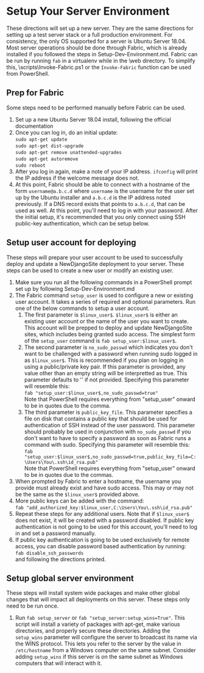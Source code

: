 Setup Your Server Environment
=============================

These directions will set up a new server.
They are the same directions for setting up a test server stack or a full production environment.
For consistency, the only OS supported for a server is Ubuntu Server 18.04.
Most server operations should be done through Fabric, which is already installed if you followed the steps in Setup-Dev-Environment.md.
Fabric can be run by running ```fab``` in a virtualenv while in the \web directory.
To simplify this, \scripts\Invoke-Fabric.ps1 or the ```Invoke-Fabric``` function can be used from PowerShell.

Prep for Fabric
---------------

Some steps need to be performed manually before Fabric can be used.

1. Set up a new Ubuntu Server 18.04 install, following the official documentation
1. Once you can log in, do an initial update:  
```sudo apt-get update```  
```sudo apt-get dist-upgrade```  
```sudo apt-get remove unattended-upgrades```  
```sudo apt-get autoremove```  
```sudo reboot```
1. After you log in again, make a note of your IP address. ```ifconfig``` will print the IP address if the welcome message does not.
1. At this point, Fabric should be able to connect with a hostname of the form ```username@a.b.c.d``` where ```username``` is the username for the user set up by the Ubuntu installer and ```a.b.c.d``` is the IP address noted previously. If a DNS record exists that points to ```a.b.c.d```, that can be used as well. At this point, you'll need to log in with your password. After the initial setup, it's recommended that you only connect using SSH public-key authentication, which can be setup below.

Setup user account for deploying
------------------------

These steps will prepare your user account to be used to successfully deploy and update a NewDjangoSite deployment to your server. These steps can be used to create a new user or modify an existing user.

1. Make sure you run all the following commands in a PowerShell prompt set up by following Setup-Dev-Environment.md
1. The Fabric command ```setup_user``` is used to configure a new or existing user account. It takes a series of required and optional parameters. Run one of the below commands to setup a user account.  
    1. The first parameter is ```$linux_user$```. ```$linux_user$``` is either an existing user account or the name of the user you want to create. This account will be prepped to deploy and update NewDjangoSite sites, which includes being granted sudo access. The simplest form of the ```setup_user``` command is ```fab setup_user:$linux_user$```.  
    1. The second parameter is ```no_sudo_passwd``` which indicates you don't want to be challenged with a password when running sudo logged in as ```$linux_user$```. This is recommended if you plan on logging in using a public/private key pair. If this parameter is provided, any value other than an empty string will be interpretted as true. This parameter defaults to '' if not provided. Specifying this parameter will resemble this:  
    ```fab "setup_user:$linux_user$,no_sudo_passwd=true"```  
    Note that PowerShell requires everything from "setup_user" onward to be in quotes due to the comma.
    1. The third parameter is ```public_key_file```. This parameter specifies a file on disk that contains a public key that should be used for authentication of SSH instead of the user password. This parameter should probably be used in conjunction with ```no_sudo_passwd``` if you don't want to have to specify a password as soon as Fabric runs a command with sudo. Specifying this parameter will resemble this:  
    ```fab "setup_user:$linux_user$,no_sudo_passwd=true,public_key_file=C:\Users\You\.ssh\id_rsa.pub"```  
    Note that PowerShell requires everything from "setup_user" onward to be in quotes due to the commas.
1. When prompted by Fabric to enter a hostname, the username you provide must already exist and have sudo access. This may or may not be the same as the ```$linux_user$``` provided above.
1. More public keys can be added with the command:  
```fab "add_authorized_key:$linux_user,C:\Users\You\.ssh\id_rsa.pub"```
1. Repeat these steps for any additional users. Note that if ```$linux_user$``` does not exist, it will be created with a password disabled. If public key authentication is not going to be used for this account, you'll need to log in and set a password manually.
1. If public key authentication is going to be used exclusively for remote access, you can disable password based authentication by running:  
```fab disable_ssh_passwords```  
and following the directions printed.

Setup global server environment
-------------------------------
These steps will install system wide packages and make other global changes that will impact all deployments on this server. These steps only need to be run once.

1. Run ```fab setup_server``` or ```fab "setup_server:setup_wins=True"```. This script will install a variety of packages with apt-get, make various directories, and properly secure these directories. Adding the ```setup_wins``` parameter will configure the server to broadcast its name via the WINS protocol. This lets you refer to the server by the value in ```/etc/hostname``` from a Windows computer on the same subnet. Consider adding ```setup_wins``` if this server is on the same subnet as Windows computers that will interact with it.
